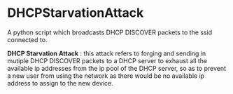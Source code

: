 # DHCPStarvationAttack

A python script which broadcasts DHCP DISCOVER packets to the ssid connected to.

**DHCP Starvation Attack** : this attack refers to forging and sending in mutiple DHCP DISCOVER packets to a DHCP server to exhaust all the available ip addresses from the ip pool of the DHCP server, so as to prevent a new user from using the network as there would be no available ip address to assign to the new device.
